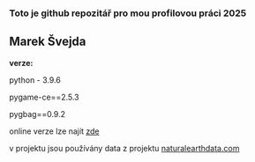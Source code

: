 ### Toto je github repozitář pro mou profilovou práci 2025
## Marek Švejda

**verze:**

python - 3.9.6

pygame-ce==2.5.3

pygbag==0.9.2

online verze lze najít [zde](https://irek-hood.itch.io/mistopis)

v projektu jsou používány data z projektu [naturalearthdata.com](https://www.naturalearthdata.com/)

